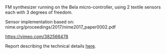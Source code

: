 FM synthesizer running on the Bela micro-controller, using 2 textile sensors each with 3 degrees of freedom.

Sensor implementation based on: nime.org/proceedings/2017/nime2017_paper0002.pdf

https://vimeo.com/382566478


Report describing the technical details [here](https://github.com/chrisyeoward/expressive-fm/blob/master/assets/TextileFM.pdf).
